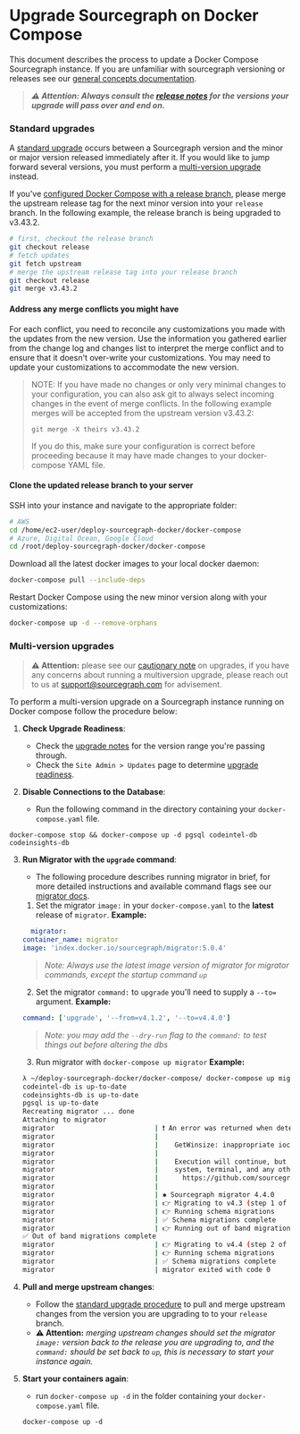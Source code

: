 # Upgrade Sourcegraph on Docker Compose

This document describes the process to update a Docker Compose Sourcegraph instance. If you are unfamiliar with sourcegraph versioning or releases see our [general concepts documentation](../../updates/index.md).

> ***⚠️ Attention: Always consult the [release notes](../../updates/docker_compose.md) for the versions your upgrade will pass over and end on.***

### Standard upgrades

A [standard upgrade](../../updates/index.md#upgrade-types) occurs between a Sourcegraph version and the minor or major version released immediately after it. If you would like to jump forward several versions, you must perform a [multi-version upgrade](#multi-version-upgrades) instead.

If you've [configured Docker Compose with a release branch](index.md#step-1-prepare-the-deployment-repository), please merge the upstream release tag for the next minor version into your `release` branch. In the following example, the release branch is being upgraded to v3.43.2.

```bash
# first, checkout the release branch
git checkout release
# fetch updates
git fetch upstream
# merge the upstream release tag into your release branch
git checkout release
git merge v3.43.2
```

#### Address any merge conflicts you might have

For each conflict, you need to reconcile any customizations you made with the updates from the new version. Use the information you gathered earlier from the change log and changes list to interpret the merge conflict and to ensure that it doesn't over-write your customizations. You may need to update your customizations to accommodate the new version. 

> NOTE: If you have made no changes or only very minimal changes to your configuration, you can also ask git to always select incoming changes in the event of merge conflicts. In the following example merges will be accepted from the upstream version v3.43.2:
>
> `git merge -X theirs v3.43.2`
>
> If you do this, make sure your configuration is correct before proceeding because it may have made changes to your docker-compose YAML file.

#### Clone the updated release branch to your server

SSH into your instance and navigate to the appropriate folder:  

```bash
# AWS
cd /home/ec2-user/deploy-sourcegraph-docker/docker-compose
# Azure, Digital Ocean, Google Cloud
cd /root/deploy-sourcegraph-docker/docker-compose
```

Download all the latest docker images to your local docker daemon:

```bash
docker-compose pull --include-deps
```

Restart Docker Compose using the new minor version along with your customizations:

```bash
docker-compose up -d --remove-orphans
```

### Multi-version upgrades

> **⚠️ Attention:** please see our [cautionary note](../../updates/index.md#best-practices) on upgrades, if you have any concerns about running a multiversion upgrade, please reach out to us at [support@sourcegraph.com](emailto:support@sourcegraph.com) for advisement.

To perform a multi-version upgrade on a Sourcegraph instance running on Docker compose follow the procedure below:

1. **Check Upgrade Readiness**:
   - Check the [upgrade notes](../../updates/docker_compose.md#docker-compose-upgrade-notes) for the version range you're passing through.
   - Check the `Site Admin > Updates` page to determine [upgrade readiness](../../updates/index.md#upgrade-readiness).

2. **Disable Connections to the Database**:
   - Run the following command in the directory containing your `docker-compose.yaml` file.
  ```
  docker-compose stop && docker-compose up -d pgsql codeintel-db codeinsights-db
  ```
3. **Run Migrator with the `upgrade` command**:
   - The following procedure describes running migrator in brief, for more detailed instructions and available command flags see our [migrator docs](../../how-to/manual_database_migrations.md#docker--docker-compose).
    1. Set the migrator `image:` in your `docker-compose.yaml` to the **latest** release of `migrator`. **Example:**
    ```yaml
      migrator:
    container_name: migrator
    image: 'index.docker.io/sourcegraph/migrator:5.0.4'
    ```
    > *Note: Always use the latest image version of migrator for migrator commands, except the startup command `up`*
    2. Set the migrator `command:` to `upgrade` you'll need to supply a `--to=` argument. **Example:**
    ```yaml
    command: ['upgrade', '--from=v4.1.2', '--to=v4.4.0']
    ```
    > *Note: you may add the `--dry-run` flag to the `command:` to test things out before altering the dbs*
    3. Run migrator with `docker-compose up migrator` **Example:**
    ```bash
    λ ~/deploy-sourcegraph-docker/docker-compose/ docker-compose up migrator
    codeintel-db is up-to-date
    codeinsights-db is up-to-date
    pgsql is up-to-date
    Recreating migrator ... done
    Attaching to migrator
    migrator                         | ❗️ An error was returned when detecting the terminal size and capabilities:
    migrator                         |
    migrator                         |    GetWinsize: inappropriate ioctl for device
    migrator                         |
    migrator                         |    Execution will continue, but please report this, along with your operating
    migrator                         |    system, terminal, and any other details, to:
    migrator                         |      https://github.com/sourcegraph/sourcegraph/issues/new
    migrator                         |
    migrator                         | ✱ Sourcegraph migrator 4.4.0
    migrator                         | 👉 Migrating to v4.3 (step 1 of 2)
    migrator                         | 👉 Running schema migrations
    migrator                         | ✅ Schema migrations complete
    migrator                         | 👉 Running out of band migrations [17 18]
    ✅ Out of band migrations complete
    migrator                         | 👉 Migrating to v4.4 (step 2 of 2)
    migrator                         | 👉 Running schema migrations
    migrator                         | ✅ Schema migrations complete
    migrator                         | migrator exited with code 0
    ```

4. **Pull and merge upstream changes**:
   - Follow the [standard upgrade procedure](#standard-upgrades) to pull and merge upstream changes from the version you are upgrading to to your `release` branch.
   - **⚠️ Attention:** *merging upstream changes should set the migrator `image:` version back to the release you are upgrading to, and the `command:` should be set back to `up`, this is necessary to start your instance again.*

5. **Start your containers again**:
   - run `docker-compose up -d` in the folder containing your `docker-compose.yaml` file.
   ```
   docker-compose up -d
   ```
   
